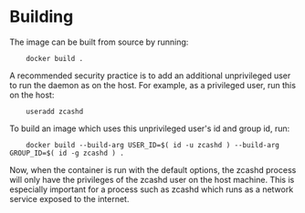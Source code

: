 Building
========

The image can be built from source by running:

        docker build .

A recommended security practice is to add an additional unprivileged user to run the daemon as on the host. For example, as a privileged user, run this on the host:

        useradd zcashd

To build an image which uses this unprivileged user's id and group id, run:

        docker build --build-arg USER_ID=$( id -u zcashd ) --build-arg GROUP_ID=$( id -g zcashd ) .

Now, when the container is run with the default options, the zcashd process will only have the privileges of the zcashd user on the host machine. This is especially important for a process such as zcashd which runs as a network service exposed to the internet.
